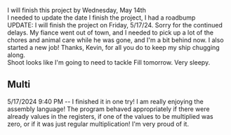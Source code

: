 I will finish this project by Wednesday, May 14th  
I needed to update the date I finish the project, I had a roadbump  
UPDATE: I will finish the project on Friday, 5/17/24. Sorry for the continued delays. My fiance went out of town, and I needed to pick up a lot of the chores and animal care while he was gone, and I'm a bit behind now. I also started a new job! Thanks, Kevin, for all you do to keep my ship chugging along.  
Shoot looks like I'm going to need to tackle Fill tomorrow. Very sleepy.  

## Multi
5/17/2024 9:40 PM -- I finished it in one try! I am really enjoying the assembly language! The program behaved appropriately if there were already values in the registers, if one of the values to be multiplied was zero, or if it was just regular multiplication! I'm very proud of it.
